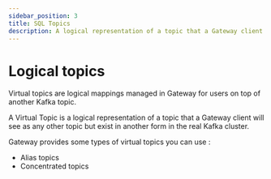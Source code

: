 ```yaml
---
sidebar_position: 3
title: SQL Topics
description: A logical representation of a topic that a Gateway client will see
---
```

# Logical topics

Virtual topics are logical mappings managed in Gateway for users on top of another Kafka topic.

A Virtual Topic is a logical representation of a topic that a Gateway client will see as any other topic but exist in another form in the real Kafka cluster.

Gateway provides some types of virtual topics you can use :

-   Alias topics
-   Concentrated topics
